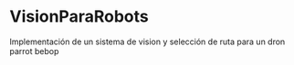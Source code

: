 # VisionParaRobots
Implementación de un sistema de vision y selección de ruta para un dron parrot bebop
